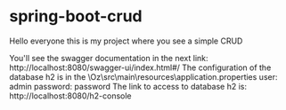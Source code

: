 # spring-boot-crud

Hello everyone this is my project where you see a simple CRUD

You'll see the swagger documentation in the next link: http://localhost:8080/swagger-ui/index.html#/
The configuration of the database h2 is in the \Oz\src\main\resources\application.properties
user: admin
password: password
The link to access to database h2 is: http://localhost:8080/h2-console

